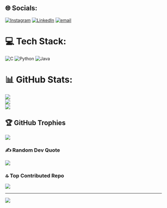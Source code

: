 
## 🌐 Socials:
[![Instagram](https://img.shields.io/badge/Instagram-%23E4405F.svg?logo=Instagram&logoColor=white)](https://instagram.com/devxnsh03_) [![LinkedIn](https://img.shields.io/badge/LinkedIn-%230077B5.svg?logo=linkedin&logoColor=white)](https://linkedin.com/in/https://www.linkedin.com/in/devansh-chauhan-578847320?utm_source=share&utm_campaign=share_via&utm_content=profile&utm_medium=ios_app) [![email](https://img.shields.io/badge/Email-D14836?logo=gmail&logoColor=white)](mailto:devanshc628@gmail.com) 

# 💻 Tech Stack:
![C](https://img.shields.io/badge/c-%2300599C.svg?style=for-the-badge&logo=c&logoColor=white) ![Python](https://img.shields.io/badge/python-3670A0?style=for-the-badge&logo=python&logoColor=ffdd54) ![Java](https://img.shields.io/badge/java-%23ED8B00.svg?style=for-the-badge&logo=openjdk&logoColor=white)
# 📊 GitHub Stats:
![](https://github-readme-stats.vercel.app/api?username=devanshc628&theme=dark&hide_border=false&include_all_commits=false&count_private=false)<br/>
![](https://nirzak-streak-stats.vercel.app/?user=devanshc628&theme=dark&hide_border=false)<br/>
![](https://github-readme-stats.vercel.app/api/top-langs/?username=devanshc628&theme=dark&hide_border=false&include_all_commits=false&count_private=false&layout=compact)

## 🏆 GitHub Trophies
![](https://github-profile-trophy.vercel.app/?username=devanshc628&theme=radical&no-frame=false&no-bg=true&margin-w=4)

### ✍️ Random Dev Quote
![](https://quotes-github-readme.vercel.app/api?type=horizontal&theme=radical)

### 🔝 Top Contributed Repo
![](https://github-contributor-stats.vercel.app/api?username=devanshc628&limit=5&theme=dark&combine_all_yearly_contributions=true)

---
[![](https://visitcount.itsvg.in/api?id=devanshc628&icon=0&color=0)](https://visitcount.itsvg.in)

<!-- Proudly created with GPRM ( https://gprm.itsvg.in ) -->

